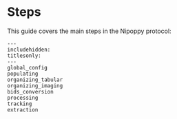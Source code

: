 # Steps

This guide covers the main steps in the Nipoppy protocol:

```{toctree}
---
includehidden:
titlesonly:
---
global_config
populating
organizing_tabular
organizing_imaging
bids_conversion
processing
tracking
extraction
```
